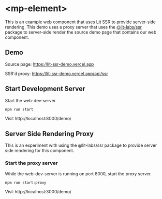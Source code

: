# \<mp-element>

This is an example web component that uses Lit SSR to provide server-side rendering. This demo uses a proxy server that uses the [@lit-labs/ssr](https://www.npmjs.com/package/@lit-labs/ssr) package to server-side render the source demo page that contains our web component.

## Demo

Source page: https://lit-ssr-demo.vercel.app

SSR'd proxy: https://lit-ssr-demo.vercel.app/api/ssr

## Start Development Server

Start the web-dev-server.

```bash
npm run start
```

Visit http://localhost:8000/demo/

## Server Side Rendering Proxy

This is an experiment with using the @lit-labs/ssr package to provide
server side rendering for this component.


### Start the proxy server

While the web-dev-server is running on port 8000, start the proxy server.

```bash
npm run start:proxy
```

Visit http://localhost:3000/demo/
